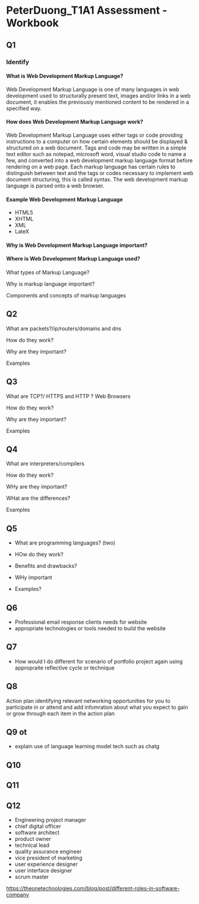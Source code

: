 # PeterDuong_T1A1 Assessment - Workbook
## Q1 
### Identify
#### What is Web Development Markup Language?
Web Development Markup Language is one of many languages in web development used to structurally present text, images and/or links in a web document, it enables the previously mentioned content to be rendered in a specified way. <!-- Web Development Markup Language also allows annotating comments which will not render but is useful for any viewer to further understand the structure/meaning of a web document or intention of the web developer who created the web document. -->

#### How does Web Development Markup Language work?
Web Development Markup Language uses either tags or code providing instructions to a computer on how certain elements should be displayed & structured on a web document. Tags and code may be written in a simple text editor such as notepad, microsoft word, visual studio code to name a few, and converted into a web development markup language format before rendering on a web page. Each markup language has certain rules to distinguish between text and the tags or codes necessary to implement web document structuring, this is called syntax. The web development markup language is parsed onto a web browser.


#### Example Web Development Markup Language
- HTML5
- XHTML
- XML
- LateX

#### Why is Web Development Markup Language important?


#### Where is Web Development Markup Language used?

#### 


What types of Markup Language?

Why is markup language important?

Components and concepts of markup languages

## Q2 
What are packets?/ip/routers/domains and dns

How do they work?

Why are they important?

Examples

## Q3 
What are TCP?/ HTTPS and HTTP ? Web Browsers

How do they work?

Why are they important?

Examples
## Q4 
What are interpreters/compilers

How do they work?

WHy are they important?

WHat are the differences?

Examples

## Q5 
- What are programming languages? (two)

- HOw do they work?

- Benefits and drawbacks?

- WHy important

- Examples?


## Q6 
- Professional email response clients needs for website
- appropriate technologies or tools needed to build the website


## Q7 
- How would I do different for scenario of portfolio project again using appropraite reflective cycle or technique

## Q8 
Action plan identifying relevant networking opportunities for you to participate in or attend and add infomration about what you expect to gain or grow through each item in the action plan


## Q9 ot 
- explain use of language learning model tech such as chatg

## Q10 

## Q11 

## Q12 
- Engineering project manager
- chief digital officer
- software architect
- product owner
- technical lead
- quality assurance engineer
- vice president of marketing
- user experience designer
- user interface designer
- scrum master


https://theonetechnologies.com/blog/post/different-roles-in-software-company
